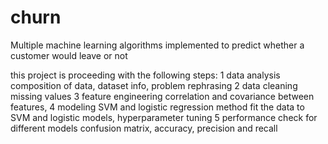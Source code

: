 # churn
Multiple machine learning algorithms implemented to predict whether a customer would leave or not

this project is proceeding with the following steps:
1 data analysis
  composition of data, dataset info, problem rephrasing
2 data cleaning
  missing values
3 feature engineering
  correlation and covariance between features, 
4 modeling SVM and logistic regression method
  fit the data to SVM and logistic models, hyperparameter tuning 
5 performance check for different models
  confusion matrix, accuracy, precision and recall
